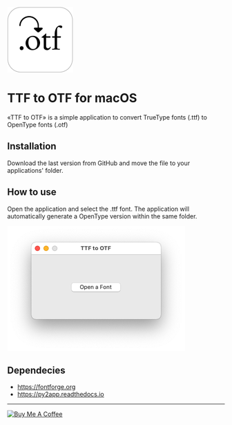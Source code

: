 ![Image of application icon](/assets/icon.png "application icon")

# TTF to OTF for macOS

«TTF to OTF» is a simple application to convert TrueType fonts (.ttf) to OpenType fonts (.otf)

## Installation

Download the last version from GitHub and move the file to your applications' folder.

## How to use

Open the application and select the .ttf font. The application will automatically generate a OpenType version within the same folder.

![Image of application](/assets/app.png "application")

## Dependecies

- https://fontforge.org
- https://py2app.readthedocs.io

---

<a href="https://www.buymeacoffee.com/v5fjrwvy9cT" target="_blank"><img src="https://cdn.buymeacoffee.com/buttons/v2/default-yellow.png" alt="Buy Me A Coffee" style="height: 60px !important;width: 217px !important;" ></a>
